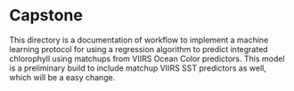 # Capstone
This directory is a documentation of workflow to implement a machine learning protocol for using a regression algorithm to predict integrated chlorophyll using matchups from VIIRS Ocean Color predictors. This model is a preliminary build to include matchup VIIRS SST predictors as well, which will be a easy change.
